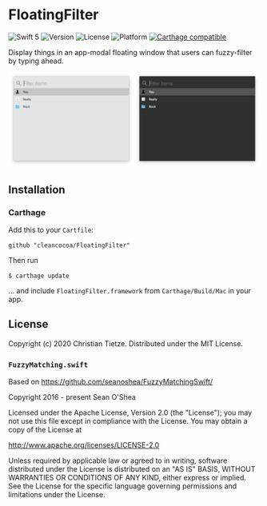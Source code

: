 # FloatingFilter

![Swift 5](https://img.shields.io/badge/Swift-5-blue.svg?style=flat)
![Version](https://img.shields.io/github/tag/CleanCocoa/FloatingFilter.svg?style=flat)
![License](https://img.shields.io/github/license/CleanCocoa/FloatingFilter.svg?style=flat)
![Platform](https://img.shields.io/badge/platform-macOS-lightgrey.svg?style=flat)
[![Carthage compatible](https://img.shields.io/badge/Carthage-compatible-4BC51D.svg?style=flat)](https://github.com/Carthage/Carthage)

Display things in an app-modal floating window that users can fuzzy-filter by typing ahead.

![](assets/screenshot-combined.png)

## Installation

### Carthage

Add this to your `Cartfile`:

    github "cleancocoa/FloatingFilter"

Then run 

    $ carthage update

... and include `FloatingFilter.framework` from `Carthage/Build/Mac` in your app. 

## License

Copyright (c) 2020 Christian Tietze. Distributed under the MIT License.

### `FuzzyMatching.swift`

Based on <https://github.com/seanoshea/FuzzyMatchingSwift/>

Copyright 2016 - present Sean O'Shea

Licensed under the Apache License, Version 2.0 (the "License");
you may not use this file except in compliance with the License.
You may obtain a copy of the License at

http://www.apache.org/licenses/LICENSE-2.0

Unless required by applicable law or agreed to in writing, software
distributed under the License is distributed on an "AS IS" BASIS,
WITHOUT WARRANTIES OR CONDITIONS OF ANY KIND, either express or implied.
See the License for the specific language governing permissions and
limitations under the License.
